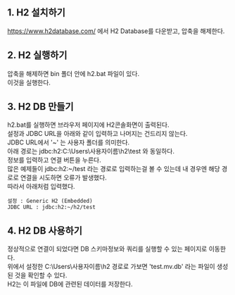 ## 1. H2 설치하기
https://www.h2database.com/ 에서 H2 Database를 다운받고, 압축을 해제한다.

## 2. H2 실행하기
압축을 해제하면 bin 폴더 안에 h2.bat 파일이 있다.  
이것을 실행한다.

## 3. H2 DB 만들기
h2.bat를 실행하면 브라우저 페이지에 H2콘솔화면이 출력된다.  
설정과 JDBC URL을 아래와 같이 입력하고 나머지는 건드리지 않는다.  
JDBC URL에서 '~' 는 사용자 폴더를 의미한다.  
아래 경로는 jdbc:h2:C:\Users\사용자이름\h2\test 와 동일하다.  
정보를 입력하고 연결 버튼을 누른다.  
많은 예제들이 jdbc:h2:~/test 라는 경로로 입력하는걸 볼 수 있는데 내 경우엔 해당 경로로 연결을 시도하면 오류가 발생했다.  
따라서 아래처럼 입력했다.

```
설정 : Generic H2 (Embedded)
JDBC URL : jdbc:h2:~/h2/test
```

## 4. H2 DB 사용하기
정상적으로 연결이 되었다면 DB 스키마정보와 쿼리를 실행할 수 있는 페이지로 이동한다.  
위에서 설정한 C:\Users\사용자이름\h2 경로로 가보면 'test.mv.db' 라는 파일이 생성된 것을 확인할 수 있다.  
H2는 이 파일에 DB에 관련된 데이터를 저장한다.